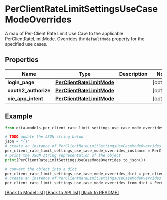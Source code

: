 # PerClientRateLimitSettingsUseCaseModeOverrides

A map of Per-Client Rate Limit Use Case to the applicable PerClientRateLimitMode. Overrides the `defaultMode` property for the specified use cases.

## Properties

Name | Type | Description | Notes
------------ | ------------- | ------------- | -------------
**login_page** | [**PerClientRateLimitMode**](PerClientRateLimitMode.md) |  | [optional] 
**oauth2_authorize** | [**PerClientRateLimitMode**](PerClientRateLimitMode.md) |  | [optional] 
**oie_app_intent** | [**PerClientRateLimitMode**](PerClientRateLimitMode.md) |  | [optional] 

## Example

```python
from okta.models.per_client_rate_limit_settings_use_case_mode_overrides import PerClientRateLimitSettingsUseCaseModeOverrides

# TODO update the JSON string below
json = "{}"
# create an instance of PerClientRateLimitSettingsUseCaseModeOverrides from a JSON string
per_client_rate_limit_settings_use_case_mode_overrides_instance = PerClientRateLimitSettingsUseCaseModeOverrides.from_json(json)
# print the JSON string representation of the object
print(PerClientRateLimitSettingsUseCaseModeOverrides.to_json())

# convert the object into a dict
per_client_rate_limit_settings_use_case_mode_overrides_dict = per_client_rate_limit_settings_use_case_mode_overrides_instance.to_dict()
# create an instance of PerClientRateLimitSettingsUseCaseModeOverrides from a dict
per_client_rate_limit_settings_use_case_mode_overrides_from_dict = PerClientRateLimitSettingsUseCaseModeOverrides.from_dict(per_client_rate_limit_settings_use_case_mode_overrides_dict)
```
[[Back to Model list]](../README.md#documentation-for-models) [[Back to API list]](../README.md#documentation-for-api-endpoints) [[Back to README]](../README.md)


